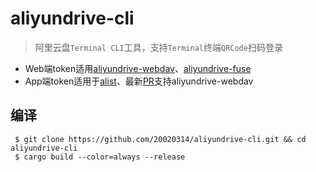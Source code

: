 # aliyundrive-cli

> 阿里云盘`Terminal CLI`工具，支持`Terminal`终端`QRCode`扫码登录
- Web端token适用[aliyundrive-webdav](https://github.com/messense/aliyundrive-webdav)、[aliyundrive-fuse](https://github.com/messense/aliyundrive-fuse)
- App端token适用于[alist](https://github.com/Xhofe/alist)、最新[PR](https://github.com/messense/aliyundrive-webdav/pull/452)支持aliyundrive-webdav

## 编译
```shell
 $ git clone https://github.com/20020314/aliyundrive-cli.git && cd aliyundrive-cli
 $ cargo build --color=always --release
```
